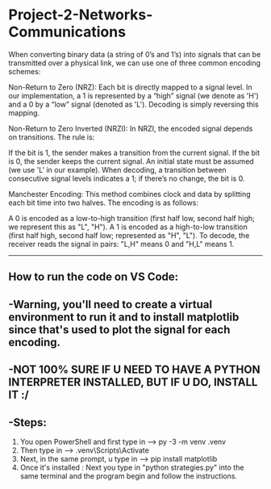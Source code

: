 # Project-2-Networks-Communications

When converting binary data (a string of 0’s and 1’s) into signals that can be transmitted over a physical link, we can use one of three common encoding schemes:

Non-Return to Zero (NRZ):
Each bit is directly mapped to a signal level. In our implementation, a 1 is represented by a “high” signal (we denote as 'H') and a 0 by a “low” signal (denoted as 'L'). Decoding is simply reversing this mapping.

Non-Return to Zero Inverted (NRZI):
In NRZI, the encoded signal depends on transitions. The rule is:

If the bit is 1, the sender makes a transition from the current signal.
If the bit is 0, the sender keeps the current signal.
An initial state must be assumed (we use 'L' in our example). When decoding, a transition between consecutive signal levels indicates a 1; if there’s no change, the bit is 0.

Manchester Encoding:
This method combines clock and data by splitting each bit time into two halves. The encoding is as follows:

A 0 is encoded as a low-to-high transition (first half low, second half high; we represent this as "L", "H").
A 1 is encoded as a high-to-low transition (first half high, second half low; represented as "H", "L").
To decode, the receiver reads the signal in pairs: "L,H" means 0 and "H,L" means 1.

-----------------------------------------------------------------------------------------------------------
How to run the code on VS Code:
-
-Warning, you'll need to create a virtual environment to run it and to install matplotlib since that's used to plot the signal for each encoding.
-
-NOT 100% SURE IF U NEED TO HAVE A PYTHON INTERPRETER INSTALLED, BUT IF U DO, INSTALL IT :/
-
-Steps: 
-
1) You open PowerShell and first type in --> py -3 -m venv .venv
2) Then type in --> .venv\Scripts\Activate 
3) Next, in the same prompt, u type in --> pip install matplotlib 
4) Once it's installed :
    Next you type in "python strategies.py" into the same terminal and the program begin and follow the instructions.
